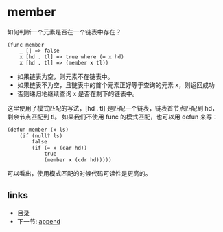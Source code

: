 # member

如何判断一个元素是否在一个链表中存在？

```
(func member
	_ [] => false
	x [hd . tl] => true where (= x hd)
	x [hd . tl] => (member x tl))
```

- 如果链表为空，则元素不在链表中。
- 如果链表不为空，且链表中的首个元素正好等于查询的元素 x，则返回成功
- 否则递归地继续查询 x 是否在剩下的链表中。

这里使用了模式匹配的写法，[hd . tl] 是匹配一个链表，链表首节点匹配到 hd，剩余节点匹配到 tl。
如果我们不使用 func 的模式匹配，也可以用 defun 来写：

```
(defun member (x ls)
	(if (null? ls)
		false
		(if (= x (car hd))
			true
			(member x (cdr hd)))))
```

可以看出，使用模式匹配的时候代码可读性是更高的。

## links
   * [目录](<SUMMARY.md>)
   * 下一节: [append](<04.3.3.md>)
